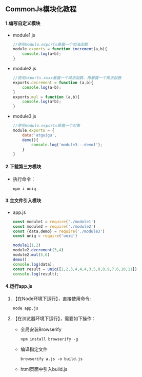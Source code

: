## CommonJs模块化教程

#### 1.编写自定义模块

  * module1.js

    ```js
    //使用module.exports暴露一个加法函数
    module.exports = function increment(a,b){
    	console.log(a+b);
    }
    ```

  * module2.js

    ```js
    //使用exports.xxxx暴露一个减法函数、再暴露一个乘法函数
    exports.decrement = function (a,b){
    	console.log(a-b);
    } 
    exports.mul = function (a,b){
    	console.log(a*b);
    } 
    ```

  * module3.js

    ```js
    //使用module.exports暴露一个对象
    module.exports = {
    	data:'atguigu',
    	demo(){
    		console.log('module3---demo1');
    	}
    }
    ```

#### 2.下载第三方模块

- 执行命令：

  ```
  npm i uniq
  ```

#### 3.主文件引入模块

  - app.js 

    ```js
    const module1 = require('./module1')
    const module2 = require('./module2')
    const {data,demo} = require('./module3')
    const uniq = require('uniq')
    
    module1(1,2)
    module2.decrement(3,4)
    module2.mul(5,6)
    demo()
    console.log(data);
    const result = uniq([1,2,3,4,4,4,3,5,8,8,9,7,6,10,11])
    console.log(result);
    ```

#### 4.运行app.js

  1. 【在Node环境下运行】，直接使用命令: 

     ```
     node app.js
     ```

  2. 【在浏览器环境下运行】，需要如下操作：

     * 全局安装Browserify

       ```
       npm install browserify -g
       ```

     * 编译指定文件

       ```
       browserify a.js -o build.js 
       ```

     * html页面中引入build.js 